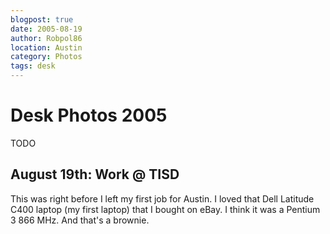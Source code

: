 ```yaml
---
blogpost: true
date: 2005-08-19
author: Robpol86
location: Austin
category: Photos
tags: desk
---
```


# Desk Photos 2005

TODO

## August 19th: Work @ TISD

This was right before I left my first job for Austin. I loved that Dell Latitude C400 laptop (my first laptop) that I bought on eBay. I think it was a Pentium 3 866 MHz. And that's a brownie.

```{imgur-image} pSoGfFu
```
